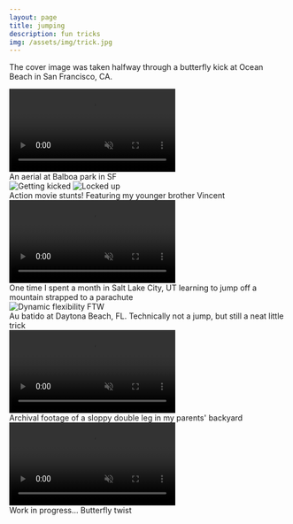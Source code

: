 ```yaml
---
layout: page
title: jumping
description: fun tricks
img: /assets/img/trick.jpg
---
```


The cover image was taken halfway through a butterfly kick at Ocean Beach in San Francisco, CA.

<div class="img_row">
    <video class="col three left" alt="My favorite trick" title="My favorite trick" autoplay loop muted>
      <source src="{{ site.baseurl }}/assets/img/trick/aerial.mp4" type="video/mp4">
      <source src="{{ site.baseurl }}/assets/img/trick/aerial.webm" type="video/webm">
      Sorry, your browser doesn't support video!
    </video>
</div>
<div class="col three caption">
    An aerial at Balboa park in SF
</div>


<div class="img_ctr">
    <img class="h300 ctr" src="{{ site.baseurl }}/assets/img/trick/kick_me_2.jpg" alt="Getting kicked" title="Getting kicked"/>
    <img class="h300 ctr" src="{{ site.baseurl }}/assets/img/trick/air_fight.jpg" alt="Locked up" title="Locked up"/>
</div>
<div class="col three caption">
    Action movie stunts!
    Featuring my younger brother Vincent
</div>


<div class="img_row">
    <video class="col three left" alt="Superfly" title="Superfly" controls muted>
      <source src="{{ site.baseurl }}/assets/img/trick/paraglide.mp4" type="video/mp4">
      <source src="{{ site.baseurl }}/assets/img/trick/paraglide.webm" type="video/webm">
      Sorry, your browser doesn't support video!
    </video>
</div>
<div class="col three caption">
    One time I spent a month in Salt Lake City, UT learning to jump off a mountain strapped to a parachute
</div>


<div class="img_ctr">
    <img class="h400 ctr" src="{{ site.baseurl }}/assets/img/trick/au_batido.jpg" alt="Dynamic flexibility FTW" title="Dynamic flexibility FTW"/>
</div>
<div class="col three caption">
    Au batido at Daytona Beach, FL. Technically not a jump, but still a neat little trick
</div>


<div class="img_ctr">
    <video class="col two ctr" alt="My arms are sluts" title="My arms are sluts" autoplay loop muted>
      <source src="{{ site.baseurl }}/assets/img/trick/dbl_leg.mp4" type="video/mp4">
      <source src="{{ site.baseurl }}/assets/img/trick/dbl_leg.webm" type="video/webm">
      Sorry, your browser doesn't support video!
    </video>
</div>
<div class="col three caption">
    Archival footage of a sloppy double leg in my parents' backyard
</div>


<div class="img_row">
    <video class="col three left" alt="Fail" title="Fail" autoplay loop muted>
      <source src="{{ site.baseurl }}/assets/img/trick/butterfail.mp4" type="video/mp4">
      <source src="{{ site.baseurl }}/assets/img/trick/butterfail.webm" type="video/webm">
      Sorry, your browser doesn't support video!
    </video>
</div>
<div class="col three caption">
    Work in progress... Butterfly twist
</div>
